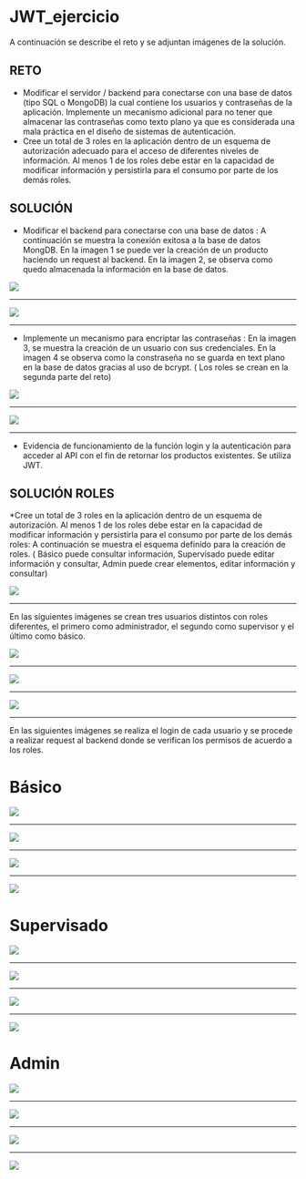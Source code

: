 # JWT_ejercicio
A continuación se describe el reto y se adjuntan imágenes de la solución.

## RETO
* Modificar el servidor / backend para conectarse con una base de datos (tipo SQL o MongoDB) la cual contiene los usuarios y contraseñas de la aplicación. Implemente un mecanismo adicional para no tener que almacenar las contraseñas como texto plano ya que es considerada una mala práctica en el diseño de sistemas de autenticación.
* Cree un total de 3 roles en la aplicación dentro de un esquema de autorización adecuado para el acceso de diferentes niveles de información. Al menos 1 de los roles debe estar en la capacidad de modificar información y persistirla para el consumo por parte de los demás roles.

## SOLUCIÓN

* Modificar el backend para conectarse con una base de datos : A continuación se muestra la conexión exitosa a la base de datos MongDB. En la imagen 1 se puede ver la creación de un producto haciendo un request al backend. En la imagen 2, se observa como quedo almacenada la información en la base de datos. 

![](https://github.com/amsuarezp18/JWT_ejercicio/blob/main/images/createProductDatabase.png)

***
![](https://github.com/amsuarezp18/JWT_ejercicio/blob/main/images/createProduct.png)

***

* Implemente un mecanismo para encriptar las contraseñas : En la imagen 3, se muestra la creación de un usuario con sus credenciales. En la imagen 4 se observa como la constraseña no se guarda en text plano en la base de datos gracias al uso de bcrypt. ( Los roles se crean en la segunda parte del reto)

![](https://github.com/amsuarezp18/JWT_ejercicio/blob/main/images/createUser.png)

***
![](https://github.com/amsuarezp18/JWT_ejercicio/blob/main/images/claveEncriptada.png)

***

* Evidencia de funcionamiento de la función login y la autenticación para acceder al API con el fin de retornar los productos existentes. Se utiliza JWT.


## SOLUCIÓN ROLES

*Cree un total de 3 roles en la aplicación dentro de un esquema de autorización. Al menos 1 de los roles debe estar en la capacidad de modificar información y persistirla para el consumo por parte de los demás roles: A continuación se muestra el esquema definido para la creación de roles.
( Básico puede consultar información, Supervisado puede editar información y consultar, Admin puede crear elementos, editar información y consultar)

![](https://github.com/amsuarezp18/JWT_ejercicio/blob/main/images/esquema.png)

***
En las siguientes imágenes se crean tres usuarios distintos con roles diferentes, el primero como administrador, el segundo como supervisor y el último como básico.

![](https://github.com/amsuarezp18/JWT_ejercicio/blob/main/images/basico.png)
***
![](https://github.com/amsuarezp18/JWT_ejercicio/blob/main/images/admin.png)
***
![](https://github.com/amsuarezp18/JWT_ejercicio/blob/main/images/supervisor.png)
***
En las siguientes imágenes se realiza el login de cada usuario y se procede a realizar request al backend donde se verifican los permisos de acuerdo a los roles.

# Básico
![](https://github.com/amsuarezp18/JWT_ejercicio/blob/main/images/loginBasico.png)
***
![](https://github.com/amsuarezp18/JWT_ejercicio/blob/main/images/seeBasico.png)
***
![](https://github.com/amsuarezp18/JWT_ejercicio/blob/main/images/addBasico.png)
***
![](https://github.com/amsuarezp18/JWT_ejercicio/blob/main/images/editBasico.png)

# Supervisado

![](https://github.com/amsuarezp18/JWT_ejercicio/blob/main/images/loginSuper.png)
***
![](https://github.com/amsuarezp18/JWT_ejercicio/blob/main/images/seeSuper.png)
***
![](https://github.com/amsuarezp18/JWT_ejercicio/blob/main/images/addSuper.png)
***
![](https://github.com/amsuarezp18/JWT_ejercicio/blob/main/images/editSuper.png)

# Admin

![](https://github.com/amsuarezp18/JWT_ejercicio/blob/main/images/loginAdmin.png)
***
![](https://github.com/amsuarezp18/JWT_ejercicio/blob/main/images/seeAdmin.png)
***
![](https://github.com/amsuarezp18/JWT_ejercicio/blob/main/images/addAdmin.png)
***
![](https://github.com/amsuarezp18/JWT_ejercicio/blob/main/images/editAdmin.png)
